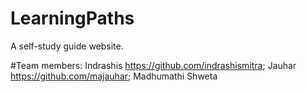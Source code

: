 # LearningPaths
A self-study guide website.


#Team members:
Indrashis https://github.com/indrashismitra;
Jauhar https://github.com/majauhar;
Madhumathi 
Shweta 
